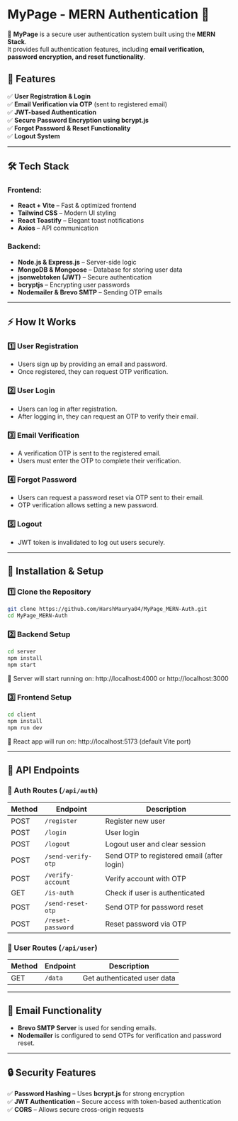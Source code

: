 # MyPage - MERN Authentication 🔐

🚀 **MyPage** is a secure user authentication system built using the **MERN Stack**.  
It provides full authentication features, including **email verification, password encryption, and reset functionality**.

## 🔹 Features

✅ **User Registration & Login**  
✅ **Email Verification via OTP** (sent to registered email)  
✅ **JWT-based Authentication**  
✅ **Secure Password Encryption using bcrypt.js**  
✅ **Forgot Password & Reset Functionality**  
✅ **Logout System**  

---

## 🛠 Tech Stack

### **Frontend:**
- **React + Vite** – Fast & optimized frontend  
- **Tailwind CSS** – Modern UI styling  
- **React Toastify** – Elegant toast notifications  
- **Axios** – API communication  

### **Backend:**
- **Node.js & Express.js** – Server-side logic  
- **MongoDB & Mongoose** – Database for storing user data  
- **jsonwebtoken (JWT)** – Secure authentication  
- **bcryptjs** – Encrypting user passwords  
- **Nodemailer & Brevo SMTP** – Sending OTP emails  

---

## ⚡ How It Works

### **1️⃣ User Registration**
- Users sign up by providing an email and password.
- Once registered, they can request OTP verification.

### **2️⃣ User Login**
- Users can log in after registration.
- After logging in, they can request an OTP to verify their email.

### **3️⃣ Email Verification**
- A verification OTP is sent to the registered email.
- Users must enter the OTP to complete their verification.

### **4️⃣ Forgot Password**
- Users can request a password reset via OTP sent to their email.
- OTP verification allows setting a new password.

### **5️⃣ Logout**
- JWT token is invalidated to log out users securely.

---

## 🚀 Installation & Setup

### **1️⃣ Clone the Repository**
```sh
git clone https://github.com/HarshMaurya04/MyPage_MERN-Auth.git
cd MyPage_MERN-Auth
```

### **2️⃣ Backend Setup**
```sh
cd server
npm install
npm start
```
📌 Server will start running on: http://localhost:4000 or http://localhost:3000

### **3️⃣ Frontend Setup**
```sh
cd client
npm install
npm run dev
```
📌 React app will run on: http://localhost:5173 (default Vite port)

---

## 📌 API Endpoints

### 🔹 Auth Routes (`/api/auth`)

| Method | Endpoint             | Description                              |
|--------|----------------------|------------------------------------------|
| POST   | `/register`          | Register new user                        |
| POST   | `/login`             | User login                               |
| POST   | `/logout`            | Logout user and clear session            |
| POST   | `/send-verify-otp`   | Send OTP to registered email (after login) |
| POST   | `/verify-account`    | Verify account with OTP                  |
| GET    | `/is-auth`           | Check if user is authenticated           |
| POST   | `/send-reset-otp`    | Send OTP for password reset              |
| POST   | `/reset-password`    | Reset password via OTP                   |

### 🔹 User Routes (`/api/user`)

| Method | Endpoint   | Description               |
|--------|-----------|---------------------------|
| GET    | `/data`   | Get authenticated user data |


---

## 📩 Email Functionality

- **Brevo SMTP Server** is used for sending emails.
- **Nodemailer** is configured to send OTPs for verification and password reset.

---

## 🔒 Security Features

✅ **Password Hashing** – Uses **bcrypt.js** for strong encryption  
✅ **JWT Authentication** – Secure access with token-based authentication  
✅ **CORS** – Allows secure cross-origin requests  



